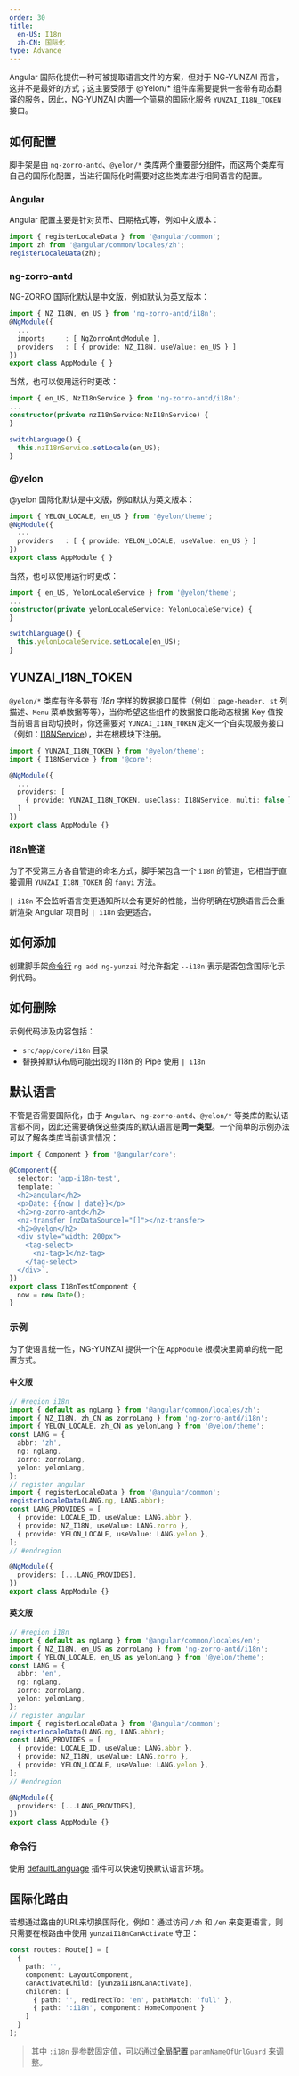 ```yaml
---
order: 30
title:
  en-US: I18n
  zh-CN: 国际化
type: Advance
---
```


Angular 国际化提供一种可被提取语言文件的方案，但对于 NG-YUNZAI 而言，这并不是最好的方式；这主要受限于 @Yelon/* 组件库需要提供一套带有动态翻译的服务，因此，NG-YUNZAI 内置一个简易的国际化服务 `YUNZAI_I18N_TOKEN` 接口。

## 如何配置

脚手架是由 `ng-zorro-antd`、`@yelon/*` 类库两个重要部分组件，而这两个类库有自己的国际化配置，当进行国际化时需要对这些类库进行相同语言的配置。

### Angular

Angular 配置主要是针对货币、日期格式等，例如中文版本：

```ts
import { registerLocaleData } from '@angular/common';
import zh from '@angular/common/locales/zh';
registerLocaleData(zh);
```

### ng-zorro-antd

NG-ZORRO 国际化默认是中文版，例如默认为英文版本：

```ts
import { NZ_I18N, en_US } from 'ng-zorro-antd/i18n';
@NgModule({
  ...
  imports     : [ NgZorroAntdModule ],
  providers   : [ { provide: NZ_I18N, useValue: en_US } ]
})
export class AppModule { }
```

当然，也可以使用运行时更改：

```ts
import { en_US, NzI18nService } from 'ng-zorro-antd/i18n';
...
constructor(private nzI18nService:NzI18nService) {
}

switchLanguage() {
  this.nzI18nService.setLocale(en_US);
}
```

### @yelon

@yelon 国际化默认是中文版，例如默认为英文版本：

```ts
import { YELON_LOCALE, en_US } from '@yelon/theme';
@NgModule({
  ...
  providers   : [ { provide: YELON_LOCALE, useValue: en_US } ]
})
export class AppModule { }
```

当然，也可以使用运行时更改：

```ts
import { en_US, YelonLocaleService } from '@yelon/theme';
...
constructor(private yelonLocaleService: YelonLocaleService) {
}

switchLanguage() {
  this.yelonLocaleService.setLocale(en_US);
}
```

## YUNZAI_I18N_TOKEN

`@yelon/*` 类库有许多带有 _i18n_ 字样的数据接口属性（例如：`page-header`、`st` 列描述、`Menu` 菜单数据等等），当你希望这些组件的数据接口能动态根据 Key 值按当前语言自动切换时，你还需要对 `YUNZAI_I18N_TOKEN` 定义一个自实现服务接口（例如：[I18NService](https://github.com/hbyunzai/ng-yunzai/blob/master/src/app/core/i18n/i18n.service.ts)），并在根模块下注册。

```ts
import { YUNZAI_I18N_TOKEN } from '@yelon/theme';
import { I18NService } from '@core';

@NgModule({
  ...
  providers: [
    { provide: YUNZAI_I18N_TOKEN, useClass: I18NService, multi: false }
  ]
})
export class AppModule {}
```

### i18n管道

为了不受第三方各自管道的命名方式，脚手架包含一个 `i18n` 的管道，它相当于直接调用 `YUNZAI_I18N_TOKEN` 的 `fanyi` 方法。

`| i18n` 不会监听语言变更通知所以会有更好的性能，当你明确在切换语言后会重新渲染 Angular 项目时 `| i18n` 会更适合。

## 如何添加

创建脚手架[命令行](/cli/add) `ng add ng-yunzai` 时允许指定 `--i18n` 表示是否包含国际化示例代码。

## 如何删除

示例代码涉及内容包括：

- `src/app/core/i18n` 目录
- 替换掉默认布局可能出现的 I18n 的 Pipe 使用 `| i18n`

## 默认语言

不管是否需要国际化，由于 `Angular`、`ng-zorro-antd`、`@yelon/*` 等类库的默认语言都不同，因此还需要确保这些类库的默认语言是**同一类型**。一个简单的示例办法可以了解各类库当前语言情况：

```ts
import { Component } from '@angular/core';

@Component({
  selector: 'app-i18n-test',
  template: `
  <h2>angular</h2>
  <p>Date: {{now | date}}</p>
  <h2>ng-zorro-antd</h2>
  <nz-transfer [nzDataSource]="[]"></nz-transfer>
  <h2>@yelon</h2>
  <div style="width: 200px">
    <tag-select>
      <nz-tag>1</nz-tag>
    </tag-select>
  </div>`,
})
export class I18nTestComponent {
  now = new Date();
}
```

### 示例

为了使语言统一性，NG-YUNZAI 提供一个在 `AppModule` 根模块里简单的统一配置方式。

#### 中文版

```ts
// #region i18n
import { default as ngLang } from '@angular/common/locales/zh';
import { NZ_I18N, zh_CN as zorroLang } from 'ng-zorro-antd/i18n';
import { YELON_LOCALE, zh_CN as yelonLang } from '@yelon/theme';
const LANG = {
  abbr: 'zh',
  ng: ngLang,
  zorro: zorroLang,
  yelon: yelonLang,
};
// register angular
import { registerLocaleData } from '@angular/common';
registerLocaleData(LANG.ng, LANG.abbr);
const LANG_PROVIDES = [
  { provide: LOCALE_ID, useValue: LANG.abbr },
  { provide: NZ_I18N, useValue: LANG.zorro },
  { provide: YELON_LOCALE, useValue: LANG.yelon },
];
// #endregion

@NgModule({
  providers: [...LANG_PROVIDES],
})
export class AppModule {}
```

#### 英文版

```ts
// #region i18n
import { default as ngLang } from '@angular/common/locales/en';
import { NZ_I18N, en_US as zorroLang } from 'ng-zorro-antd/i18n';
import { YELON_LOCALE, en_US as yelonLang } from '@yelon/theme';
const LANG = {
  abbr: 'en',
  ng: ngLang,
  zorro: zorroLang,
  yelon: yelonLang,
};
// register angular
import { registerLocaleData } from '@angular/common';
registerLocaleData(LANG.ng, LANG.abbr);
const LANG_PROVIDES = [
  { provide: LOCALE_ID, useValue: LANG.abbr },
  { provide: NZ_I18N, useValue: LANG.zorro },
  { provide: YELON_LOCALE, useValue: LANG.yelon },
];
// #endregion

@NgModule({
  providers: [...LANG_PROVIDES],
})
export class AppModule {}
```

### 命令行

使用 [defaultLanguage](/cli/plugin/zh#defaultLanguage) 插件可以快速切换默认语言环境。

## 国际化路由

若想通过路由的URL来切换国际化，例如：通过访问 `/zh` 和 `/en` 来变更语言，则只需要在根路由中使用 `yunzaiI18nCanActivate` 守卫：


```ts
const routes: Route[] = [
  {
    path: '',
    component: LayoutComponent,
    canActivateChild: [yunzaiI18nCanActivate],
    children: [
      { path: '', redirectTo: 'en', pathMatch: 'full' },
      { path: ':i18n', component: HomeComponent }
    ]
  }
];
```

> 其中 `:i18n` 是参数固定值，可以通过[全局配置](/docs/global-config) `paramNameOfUrlGuard` 来调整。
